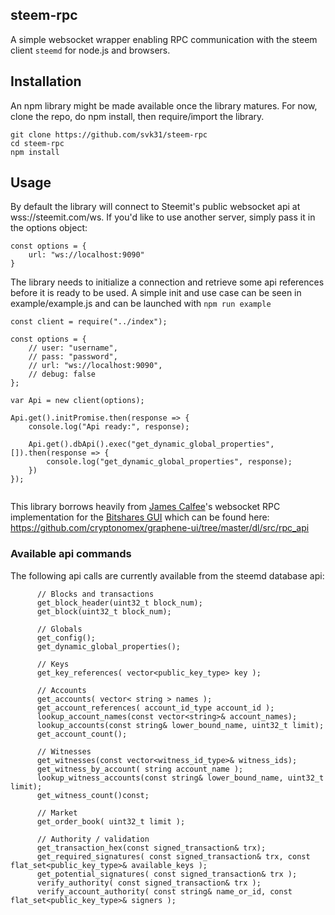 ## steem-rpc

A simple websocket wrapper enabling RPC communication with the steem client `steemd` for node.js and browsers.

## Installation
An npm library might be made available once the library matures. For now, clone the repo, do npm install, then require/import the library.

```
git clone https://github.com/svk31/steem-rpc
cd steem-rpc
npm install
```

## Usage
By default the library will connect to Steemit's public websocket api at wss://steemit.com/ws. If you'd like to use another server, simply pass it in the options object:

```
const options = {
	url: "ws://localhost:9090"
}
```

The library needs to initialize a connection and retrieve some api references before it is ready to be used. A simple init and use case can be seen in example/example.js and can be launched with `npm run example`

```
const client = require("../index");

const options = {
	// user: "username",
	// pass: "password",
	// url: "ws://localhost:9090",
	// debug: false
};

var Api = new client(options);

Api.get().initPromise.then(response => {
	console.log("Api ready:", response);

	Api.get().dbApi().exec("get_dynamic_global_properties", []).then(response => {
		console.log("get_dynamic_global_properties", response);
	})
});


```

This library borrows heavily from [James Calfee](https://github.com/jcalfee)'s websocket RPC implementation for the [Bitshares GUI](https://github.com/cryptonomex/graphene-ui/) which can be found here: https://github.com/cryptonomex/graphene-ui/tree/master/dl/src/rpc_api


### Available api commands

The following api calls are currently available from the steemd database api:

```
      // Blocks and transactions
      get_block_header(uint32_t block_num);
      get_block(uint32_t block_num);

      // Globals
      get_config();
      get_dynamic_global_properties();

      // Keys
      get_key_references( vector<public_key_type> key );

      // Accounts
      get_accounts( vector< string > names );
      get_account_references( account_id_type account_id );
      lookup_account_names(const vector<string>& account_names);
      lookup_accounts(const string& lower_bound_name, uint32_t limit);
      get_account_count();

      // Witnesses
      get_witnesses(const vector<witness_id_type>& witness_ids);
      get_witness_by_account( string account_name );
      lookup_witness_accounts(const string& lower_bound_name, uint32_t limit);
      get_witness_count()const;

      // Market
      get_order_book( uint32_t limit );

      // Authority / validation
      get_transaction_hex(const signed_transaction& trx);
      get_required_signatures( const signed_transaction& trx, const flat_set<public_key_type>& available_keys );
      get_potential_signatures( const signed_transaction& trx );
      verify_authority( const signed_transaction& trx );
      verify_account_authority( const string& name_or_id, const flat_set<public_key_type>& signers );
```

